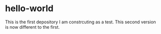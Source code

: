 # hello-world
This is the first depository I am constrcuting as a test. 
This second version is now different to the first.

